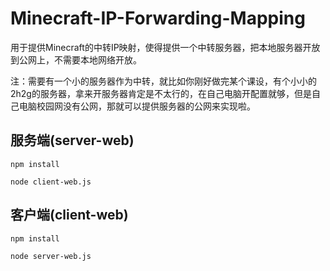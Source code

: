 # Minecraft-IP-Forwarding-Mapping
用于提供Minecraft的中转IP映射，使得提供一个中转服务器，把本地服务器开放到公网上，不需要本地网络开放。

注：需要有一个小的服务器作为中转，就比如你刚好做完某个课设，有个小小的2h2g的服务器，拿来开服务器肯定是不太行的，在自己电脑开配置就够，但是自己电脑校园网没有公网，那就可以提供服务器的公网来实现啦。



## 服务端(server-web)

```
npm install

node client-web.js
```





## 客户端(client-web)

```
npm install

node server-web.js
```

